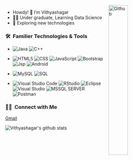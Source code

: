 <img width="35%" align="right" alt="Github" src="https://media.giphy.com/media/IpeYSEZshTefe/source.gif" />

- Howdy! 👋 I’m Vithyashagar
- 👨‍🎓 Under graduate, Learning Data Science
- 👀 Exploring new technologies

<h3> 🛠 &nbsp;Familier Technologies & Tools </h3>

- ![Java](https://img.icons8.com/metro/24/ffffff/java-coffee-cup-logo.png)
  ![C++](https://img.icons8.com/ios-filled/24/ffffff/c-plus-plus-logo.png)

- ![HTML5](https://img.icons8.com/metro/24/ffffff/html.png)
  ![CSS](https://img.icons8.com/metro/24/ffffff/css.png)
  ![JavaScript](https://img.icons8.com/metro/24/ffffff/js.png)
  ![Bootstrap](https://img.icons8.com/windows/24/ffffff/bootstrap.png)
  ![Jsp](https://img.icons8.com/metro/24/ffffff/jsp.png)
  ![Android](https://img.icons8.com/metro/24/ffffff/android-os.png)
  
- ![MySQL](https://img.icons8.com/metro/24/ffffff/mysql.png)
  ![SQL](https://img.icons8.com/metro/24/ffffff/sql.png)

- ![Visual Studio Code](https://img.icons8.com/carbon-copy/24/ffffff/visual-studio-code-2019.png)
  ![RStudio](https://img.icons8.com/ios-filled/24/ffffff/circled-r.png)
  ![Eclipse](https://img.icons8.com/ios-filled/24/ffffff/java-eclipse.png)
  ![Visual Studio](https://img.icons8.com/ios-filled/24/ffffff/visual-studio-logo.png)
  ![MSSQL SERVER](https://img.icons8.com/color/24/ffffff/microsoft-sql-server.png)
  ![Postman](https://img.icons8.com/dusk/24/ffffff/postman-api.png)
  
  
<h3> 🤝🏻 &nbsp;Connect with Me </h3>
<a href="mailto:vithyashagar98@gmail.com">Gmail</a>

![Vithyashagar's github stats](https://github-readme-stats.vercel.app/api?username=Vithyashagar&show_icons=true&theme=dark)
